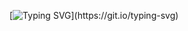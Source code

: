 
[![Typing SVG](https://readme-typing-svg.demolab.com?font=Kanit&weight=550&size=30&duration=2500&pause=4000&color=0069D4&center=true&width=435&lines=Hello%2C+my+name+is+Rafael+Pim!)](https://git.io/typing-svg)
